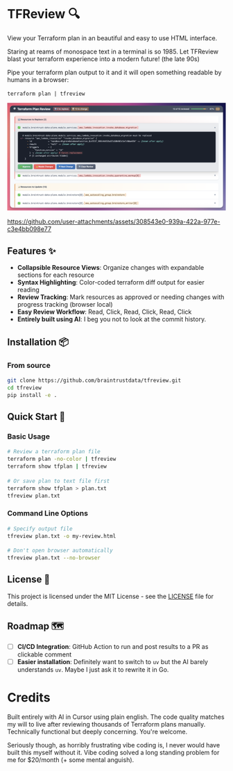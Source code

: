 # TFReview 🔍

View your Terraform plan in an beautiful and easy to use HTML interface.

Staring at reams of monospace text in a terminal is so 1985. Let TFReview blast your terraform experience into a modern future! (the late 90s)

Pipe your terraform plan output to it and it will open something readable by humans in a browser: 

`terraform plan | tfreview`

![TFReview Screenshot](assets/tfreview.png)

https://github.com/user-attachments/assets/308543e0-939a-422a-977e-c3e4bb098e77

## Features ✨

- **Collapsible Resource Views**: Organize changes with expandable sections for each resource
- **Syntax Highlighting**: Color-coded terraform diff output for easier reading
- **Review Tracking**: Mark resources as approved or needing changes with progress tracking (browser local)
- **Easy Review Workflow**: Read, Click, Read, Click, Read, Click
- **Entirely built using AI**: I beg you not to look at the commit history.

## Installation 📦

### From source

```bash
git clone https://github.com/braintrustdata/tfreview.git
cd tfreview
pip install -e .
```

## Quick Start 🚀

### Basic Usage

```bash
# Review a terraform plan file
terraform plan -no-color | tfreview
terraform show tfplan | tfreview

# Or save plan to text file first
terraform show tfplan > plan.txt
tfreview plan.txt
```

### Command Line Options

```bash
# Specify output file
tfreview plan.txt -o my-review.html

# Don't open browser automatically
tfreview plan.txt --no-browser
```

## License 📄

This project is licensed under the MIT License - see the [LICENSE](LICENSE) file for details.

## Roadmap 🗺️

- [ ] **CI/CD Integration**: GitHub Action to run and post results to a PR as clickable comment
- [ ] **Easier installation**: Definitely want to switch to `uv` but the AI barely understands `uv`. Maybe I just ask it to rewrite it in Go.

# Credits
Built entirely with AI in Cursor using plain english. The code quality matches my will to live after reviewing thousands of Terraform plans manually. Technically functional but deeply concerning. You're welcome.

Seriously though, as horribly frustrating vibe coding is, I never would have built this myself without it. Vibe coding solved a long standing problem for me for $20/month (+ some mental anguish).
